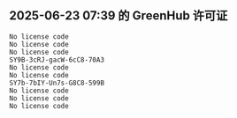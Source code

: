 ## 2025-06-23 07:39 的 GreenHub 许可证
```
No license code
No license code
No license code
SY9B-3cRJ-gacW-6cC8-70A3
No license code
No license code
SY7b-7bIY-Un7s-G8C8-599B
No license code
No license code
No license code
```
